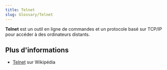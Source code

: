 ```yaml
---
title: Telnet
slug: Glossary/Telnet
---
```


**Telnet** est un outil en ligne de commandes et un protocole basé sur TCP/IP pour accéder à des ordinateurs distants.

## Plus d'informations

- [Telnet](https://fr.wikipedia.org/wiki/Telnet) sur Wikipédia
